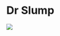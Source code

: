 # Dr Slump

![](https://external-content.duckduckgo.com/iu/?u=https%3A%2F%2Ftse1.mm.bing.net%2Fth%3Fid%3DOIP.6RrHDjXeIv4tZAhI-tKSeQHaLH%26pid%3DApi&f=1)

<!-- Prince Kaizen Namwali -->
